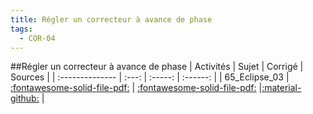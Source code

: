 ```yaml
---
title: Régler un correcteur à avance de phase 
tags:
  - COR-04
---
```

[comment]: <> (Généré automatiquement par make_all_activites.py, creation_fichiers_activites)

##Régler un correcteur à avance de phase 
| Activités | Sujet | Corrigé | Sources  | 
| :-------------- | :---: | :-----: | :------: | 
| 65_Eclipse_03 | [:fontawesome-solid-file-pdf:](https://xpessoles-cpge.fr/pdf/COR-04_65_Eclipse_03_Sujet.pdf) | [:fontawesome-solid-file-pdf:](https://xpessoles-cpge.fr/pdf/COR-04_65_Eclipse_03_Sujet.pdf) |[:material-github:](https://github.com/xpessoles/PSI_ExercicesCompetences/tree/main/_03) |  

